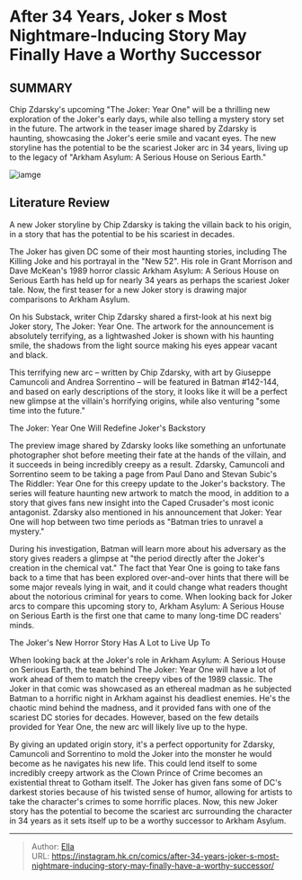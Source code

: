 # After 34 Years, Joker s Most Nightmare-Inducing Story May Finally Have a Worthy Successor


## SUMMARY 



  Chip Zdarsky&#39;s upcoming &#34;The Joker: Year One&#34; will be a thrilling new exploration of the Joker&#39;s early days, while also telling a mystery story set in the future.   The artwork in the teaser image shared by Zdarsky is haunting, showcasing the Joker&#39;s eerie smile and vacant eyes.   The new storyline has the potential to be the scariest Joker arc in 34 years, living up to the legacy of &#34;Arkham Asylum: A Serious House on Serious Earth.&#34;  

![iamge](https://static1.srcdn.com/wordpress/wp-content/uploads/2023/11/joker-featured.jpg)

## Literature Review

A new Joker storyline by Chip Zdarsky is taking the villain back to his origin, in a story that has the potential to be his scariest in decades.




The Joker has given DC some of their most haunting stories, including The Killing Joke and his portrayal in the &#34;New 52&#34;. His role in Grant Morrison and Dave McKean&#39;s 1989 horror classic Arkham Asylum: A Serious House on Serious Earth has held up for nearly 34 years as perhaps the scariest Joker tale. Now, the first teaser for a new Joker story is drawing major comparisons to Arkham Asylum.




On his Substack, writer Chip Zdarsky shared a first-look at his next big Joker story, The Joker: Year One. The artwork for the announcement is absolutely terrifying, as a lightwashed Joker is shown with his haunting smile, the shadows from the light source making his eyes appear vacant and black.



          

This terrifying new arc – written by Chip Zdarsky, with art by Giuseppe Camuncoli and Andrea Sorrentino – will be featured in Batman #142-144, and based on early descriptions of the story, it looks like it will be a perfect new glimpse at the villain&#39;s horrifying origins, while also venturing &#34;some time into the future.&#34;


 The Joker: Year One Will Redefine Joker&#39;s Backstory 
         




The preview image shared by Zdarsky looks like something an unfortunate photographer shot before meeting their fate at the hands of the villain, and it succeeds in being incredibly creepy as a result. Zdarsky, Camuncoli and Sorrentino seem to be taking a page from Paul Dano and Stevan Subic&#39;s The Riddler: Year One for this creepy update to the Joker&#39;s backstory. The series will feature haunting new artwork to match the mood, in addition to a story that gives fans new insight into the Caped Crusader&#39;s most iconic antagonist. Zdarsky also mentioned in his announcement that Joker: Year One will hop between two time periods as &#34;Batman tries to unravel a mystery.&#34;

During his investigation, Batman will learn more about his adversary as the story gives readers a glimpse at &#34;the period directly after the Joker&#39;s creation in the chemical vat.&#34; The fact that Year One is going to take fans back to a time that has been explored over-and-over hints that there will be some major reveals lying in wait, and it could change what readers thought about the notorious criminal for years to come. When looking back for Joker arcs to compare this upcoming story to, Arkham Asylum: A Serious House on Serious Earth is the first one that came to many long-time DC readers&#39; minds.






 The Joker&#39;s New Horror Story Has A Lot to Live Up To 
         

When looking back at the Joker&#39;s role in Arkham Asylum: A Serious House on Serious Earth, the team behind The Joker: Year One will have a lot of work ahead of them to match the creepy vibes of the 1989 classic. The Joker in that comic was showcased as an ethereal madman as he subjected Batman to a horrific night in Arkham against his deadliest enemies. He&#39;s the chaotic mind behind the madness, and it provided fans with one of the scariest DC stories for decades. However, based on the few details provided for Year One, the new arc will likely live up to the hype.

By giving an updated origin story, it&#39;s a perfect opportunity for Zdarsky, Camuncoli and Sorrentino to mold the Joker into the monster he would become as he navigates his new life. This could lend itself to some incredibly creepy artwork as the Clown Prince of Crime becomes an existential threat to Gotham itself. The Joker has given fans some of DC&#39;s darkest stories because of his twisted sense of humor, allowing for artists to take the character&#39;s crimes to some horrific places. Now, this new Joker story has the potential to become the scariest arc surrounding the character in 34 years as it sets itself up to be a worthy successor to Arkham Asylum.






---

> Author: [Ella](https://instagram.hk.cn/)  
> URL: https://instagram.hk.cn/comics/after-34-years-joker-s-most-nightmare-inducing-story-may-finally-have-a-worthy-successor/  

